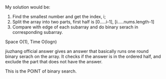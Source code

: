 
My solution would be:
1. Find the smallest number and get the index, i;
2. Split the array into two parts, first half is [0.....i-1], [i.....nums.length-1] 
3. Compare with edge of each subarray and do binary serach in corresponding subarray.

Space O(1), Time O(logn)

jiuzhang official answer gives an answer that basically runs one round binary serach on the array. 
It checks if the answer is in the ordered half, and exclude the part that does not have the answer.

This is the POINT of binary search.

